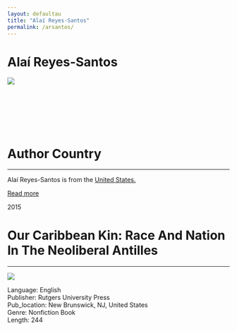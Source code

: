 ```yaml
---
layout: defaultau
title: "Alaí Reyes-Santos"
permalink: /arsantos/
---
```

<!-- partial:index.partial.html -->
<div class="content">
    <h1>Alaí Reyes-Santos</h1>
    <div class="quote">
        <div><img src="https://static.wixstatic.com/media/437def_3b39ea9dd66c4a1a92014fd12ea7a80c~mv2.jpg/v1/fill/w_575,h_575,al_c,q_80,usm_0.66_1.00_0.01,enc_auto/AlaiReyesSantos.jpg" class="logo"></div>
    </div>
    <div class="timeline">
        <div style="padding-bottom:100px;"></div>
        <div class="block">
            <div class="date right"><p class="right"></p></div>
            <div class="dot"></div>
            <div class="left first">
            <div class="author_country">
                <h1>Author Country</h1><hr>
          <div class="aclocation">  <p>Alaí Reyes-Santos is from the <a href="{{ site.baseurl }}/1">United States.</a></p></div>
            <div class="acreadmore">    <a href="#" target="_blank">Read more</a></div>
            </div>
            </div>
        </div>
        <div class="block">
            <div class="date left"><p class="left">2015</p></div>
            <div class="dot"></div>
            <div class="right">
                <h1>Our Caribbean Kin: Race And Nation In The Neoliberal Antilles</h1><hr>
                <p><img src="https://books.google.dm/books/publisher/content?id=DmZ0CgAAQBAJ&pg=PP1&img=1&zoom=3&hl=en&sig=ACfU3U3JXmd8_-x31p1xQoWzulUiUhtAmg&w=1280"></p>
                <p>
                Language: English<br/>
                Publisher: Rutgers University Press<br/>
                Pub_location: New Brunswick, NJ, United States<br/>
                Genre: Nonfiction Book<br/>
                Length: 244<br/>                   </p>
            </div>
        </div>
  <!-- partial -->
<script src='https://cdnjs.cloudflare.com/ajax/libs/jquery/3.1.1/jquery.min.js'></script><script  src="{{ site.baseurl }}/assets/js/authorscript.js"></script>